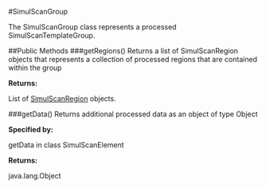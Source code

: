 #SimulScanGroup

The SimulScanGroup class represents a processed SimulScanTemplateGroup.


##Public Methods
###getRegions()
Returns a list of SimulScanRegion objects that represents a collection of processed regions that are contained within the group

**Returns:**

List of [SimulScanRegion](SimulScanRegion) objects.


###getData()
Returns additional processed data as an object of type Object

**Specified by:**

getData in class SimulScanElement

**Returns:**

java.lang.Object